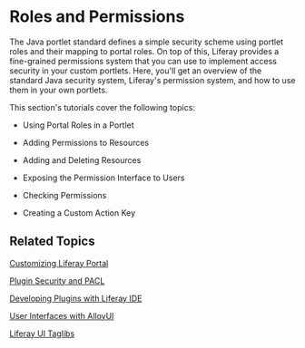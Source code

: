 # Roles and Permissions [](id=roles-and-permissions)

The Java portlet standard defines a simple security scheme using portlet roles 
and their mapping to portal roles. On top of this, Liferay provides a 
fine-grained permissions system that you can use to implement access security 
in your custom portlets. Here, you'll get an overview of the standard Java 
security system, Liferay's permission system, and how to use them in your own 
portlets. 

This section's tutorials cover the following topics: 

- Using Portal Roles in a Portlet

- Adding Permissions to Resources

- Adding and Deleting Resources

- Exposing the Permission Interface to Users

- Checking Permissions

- Creating a Custom Action Key

## Related Topics

[Customizing Liferay Portal](/tutorials/-/knowledge_base/customizing-liferay-portal)

[Plugin Security and PACL](/tutorials/-/knowledge_base/plugin-security-and-pacl)

[Developing Plugins with Liferay IDE](/tutorials/-/knowledge_base/liferay-ide)

[User Interfaces with AlloyUI](/tutorials/-/knowledge_base/alloyui)

[Liferay UI Taglibs](/tutorials/-/knowledge_base/liferay-ui-taglibs)
